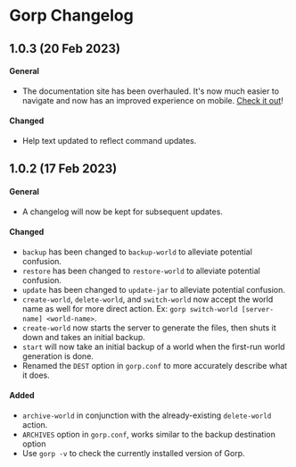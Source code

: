 # Gorp Changelog

## 1.0.3 (20 Feb 2023)
#### General
* The documentation site has been overhauled. It's now much easier to navigate and now has an improved experience on mobile. [Check it out](https://gorp.lanickel.com/)!

#### Changed
* Help text updated to reflect command updates.



## 1.0.2 (17 Feb 2023)
#### General
* A changelog will now be kept for subsequent updates.

#### Changed
* `backup` has been changed to `backup-world` to alleviate potential confusion.
* `restore` has been changed to `restore-world` to alleviate potential confusion.
* `update` has been changed to `update-jar` to alleviate potential confusion.
* `create-world`, `delete-world`, and `switch-world` now accept the world name as well for more direct action. Ex: `gorp switch-world [server-name] <world-name>`.
* `create-world` now starts the server to generate the files, then shuts it down and takes an initial backup.
* `start` will now take an initial backup of a world when the first-run world generation is done.
* Renamed the `DEST` option in `gorp.conf` to more accurately describe what it does.

#### Added
* `archive-world` in conjunction with the already-existing `delete-world` action.
* `ARCHIVES` option in `gorp.conf`, works similar to the backup destination option
* Use `gorp -v` to check the currently installed version of Gorp.